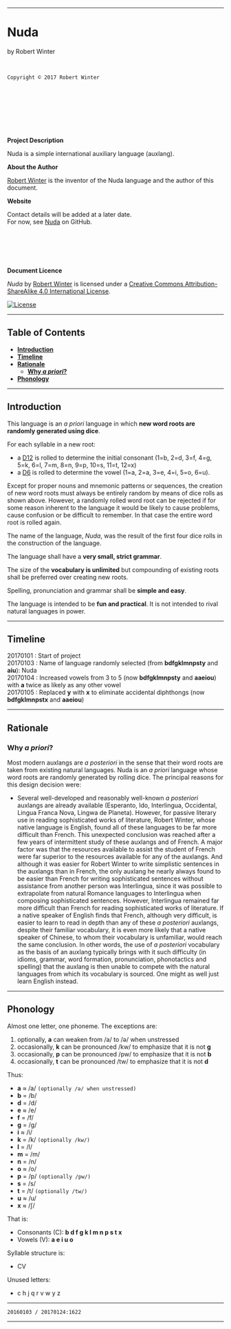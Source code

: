 <meta http-equiv="content-type" content="text/html;charset=utf-8">

---

# Nuda

by Robert Winter

<br/>

`Copyright © 2017 Robert Winter`

<br/><br/><br/><br/><br/><br/>

**Project Description**

Nuda is a simple international auxiliary language (auxlang).

**About the Author**

[Robert Winter](https://github.com/Auxlanger/Nuda) is the inventor of the Nuda language and the author of this document.

**Website**

Contact details will be added at a later date.  
For now, see [Nuda](https://github.com/Auxlanger/Nuda) on GitHub.

<br/><br/><br/><br/>

**Document Licence**

*<span xmlns:dct="http://purl.org/dc/terms/" href="http://purl.org/dc/dcmitype/Text" property="dct:title" rel="dct:type">Nuda</span>* by [Robert Winter](https://github.com/Auxlanger/Nuda) is licensed under a <a rel="license" href="http://creativecommons.org/licenses/by-sa/4.0/">Creative Commons Attribution-ShareAlike 4.0 International License</a>.

[![License](https://i.creativecommons.org/l/by-sa/4.0/88x31.png)](http://creativecommons.org/licenses/by-sa/4.0/)

---

## Table of Contents

- [**Introduction**](#introduction)
- [**Timeline**](#timeline)
- [**Rationale**](#rationale)
    - [**Why *a priori*?**](#why-a-priori)
- [**Phonology**](#phonology)

---

## Introduction

This language is an *a priori* language in which **new word roots are randomly generated using dice**.

For each syllable in a new root:

- a [D12](https://en.wikipedia.org/wiki/Dice#Standard_variations) is rolled to determine the initial consonant (1=b, 2=d, 3=f, 4=g, 5=k, 6=l, 7=m, 8=n, 9=p, 10=s, 11=t, 12=x)
- a [D6](https://en.wikipedia.org/wiki/Dice#Standard_variations) is rolled to determine the vowel (1=a, 2=a, 3=e, 4=i, 5=o, 6=u).

Except for proper nouns and mnemonic patterns or sequences, the creation of new word roots must always be entirely random by means of dice rolls as shown above. However, a randomly rolled word root can be rejected if for some reason inherent to the language it would be likely to cause problems, cause confusion or be difficult to remember. In that case the entire word root is rolled again.

The name of the language, *Nuda*, was the result of the first four dice rolls in the construction of the language.

The language shall have a **very small, strict grammar**.

The size of the **vocabulary is unlimited** but compounding of existing roots shall be preferred over creating new roots.

Spelling, pronunciation and grammar shall be **simple and easy**.

The language is intended to be **fun and practical**. It is not intended to rival natural languages in power.

---

## Timeline

20170101 : Start of project  
20170103 : Name of language randomly selected (from **bdfgklmnpsty** and **aiu**): Nuda  
20170104 : Increased vowels from 3 to 5 (now **bdfgklmnpsty** and **aaeiou**) with **a** twice as likely as any other vowel  
20170105 : Replaced **y** with **x** to eliminate accidental diphthongs (now **bdfgklmnpstx** and **aaeiou**)

---

## Rationale

### Why *a priori*?

Most modern auxlangs are *a posteriori* in the sense that their word roots are taken from existing natural languages. Nuda is an *a priori* language whose word roots are randomly generated by rolling dice. The principal reasons for this design decision were:

- Several well-developed and reasonably well-known *a posteriori* auxlangs are already available (Esperanto, Ido, Interlingua, Occidental, Lingua Franca Nova, Lingwa de Planeta). However, for passive literary use in reading sophisticated works of literature, Robert Winter, whose native language is English, found all of these languages to be far more difficult than French. This unexpected conclusion was reached after a few years of intermittent study of these auxlangs and of French. A major factor was that the resources available to assist the student of French were far superior to the resources available for any of the auxlangs. And although it was easier for Robert Winter to write simplistic sentences in the auxlangs than in French, the only auxlang he nearly always found to be easier than French for writing sophisticated sentences without assistance from another person was Interlingua, since it was possible to extrapolate from natural Romance languages to Interlingua when composing sophisticated sentences. However, Interlingua remained far more difficult than French for reading sophisticated works of literature. If a native speaker of English finds that French, although very difficult, is easier to learn to read in depth than any of these *a posteriori* auxlangs, despite their familiar vocabulary, it is even more likely that a native speaker of Chinese, to whom their vocabulary is unfamiliar, would reach the same conclusion. In other words, the use of *a posteriori* vocabulary as the basis of an auxlang typically brings with it such difficulty (in idioms, grammar, word formation, pronunciation, phonotactics and spelling) that the auxlang is then unable to compete with the natural languages from which its vocabulary is sourced. One might as well just learn English instead.


---

## Phonology

Almost one letter, one phoneme. The exceptions are:

1. optionally, **a** can weaken from /a/ to /ə/ when unstressed
2. occasionally, **k** can be pronounced /kw/ to emphasize that it is not **g**
3. occasionally, **p** can be pronounced /pw/ to emphasize that it is not **b**
4. occasionally, **t** can be pronounced /tw/ to emphasize that it is not **d**

Thus:

- **a** ≈ /a/ `(optionally /ə/ when unstressed)`
- **b** = /b/
- **d** = /d/
- **e** ≈ /e/
- **f** = /f/
- **g** = /g/
- **i** ≈ /i/
- **k** = /k/ `(optionally /kw/)`
- **l** = /l/
- **m** = /m/
- **n** = /n/
- **o** ≈ /o/
- **p** = /p/ `(optionally /pw/)`
- **s** = /s/
- **t** = /t/ `(optionally /tw/)`
- **u** ≈ /u/
- **x** ≈ /ʃ/

That is:

- Consonants (C): **b d f g k l m n p s t x**
- Vowels (V): **a e i u o**

Syllable structure is:

- CV

Unused letters:

- c h j q r v w y z

---

`20160103 / 20170124:1622`

---
